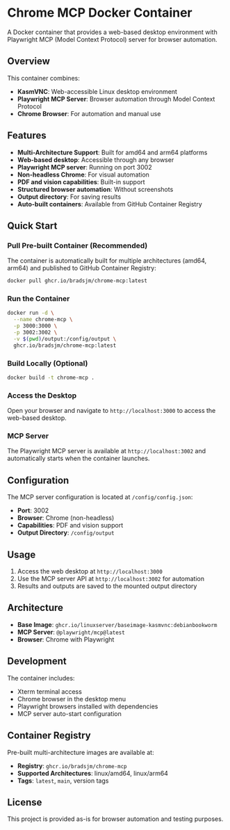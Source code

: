# Chrome MCP Docker Container

A Docker container that provides a web-based desktop environment with Playwright MCP (Model Context Protocol) server for browser automation.

## Overview

This container combines:
- **KasmVNC**: Web-accessible Linux desktop environment
- **Playwright MCP Server**: Browser automation through Model Context Protocol
- **Chrome Browser**: For automation and manual use

## Features

- **Multi-Architecture Support**: Built for amd64 and arm64 platforms
- **Web-based desktop**: Accessible through any browser
- **Playwright MCP server**: Running on port 3002
- **Non-headless Chrome**: For visual automation
- **PDF and vision capabilities**: Built-in support
- **Structured browser automation**: Without screenshots
- **Output directory**: For saving results
- **Auto-built containers**: Available from GitHub Container Registry

## Quick Start

### Pull Pre-built Container (Recommended)

The container is automatically built for multiple architectures (amd64, arm64) and published to GitHub Container Registry:

```bash
docker pull ghcr.io/bradsjm/chrome-mcp:latest
```

### Run the Container

```bash
docker run -d \
  --name chrome-mcp \
  -p 3000:3000 \
  -p 3002:3002 \
  -v $(pwd)/output:/config/output \
  ghcr.io/bradsjm/chrome-mcp:latest
```

### Build Locally (Optional)

```bash
docker build -t chrome-mcp .
```

### Access the Desktop

Open your browser and navigate to `http://localhost:3000` to access the web-based desktop.

### MCP Server

The Playwright MCP server is available at `http://localhost:3002` and automatically starts when the container launches.

## Configuration

The MCP server configuration is located at `/config/config.json`:

- **Port**: 3002
- **Browser**: Chrome (non-headless)
- **Capabilities**: PDF and vision support
- **Output Directory**: `/config/output`

## Usage

1. Access the web desktop at `http://localhost:3000`
2. Use the MCP server API at `http://localhost:3002` for automation
3. Results and outputs are saved to the mounted output directory

## Architecture

- **Base Image**: `ghcr.io/linuxserver/baseimage-kasmvnc:debianbookworm`
- **MCP Server**: `@playwright/mcp@latest`
- **Browser**: Chrome with Playwright

## Development

The container includes:
- Xterm terminal access
- Chrome browser in the desktop menu
- Playwright browsers installed with dependencies
- MCP server auto-start configuration

## Container Registry

Pre-built multi-architecture images are available at:
- **Registry**: `ghcr.io/bradsjm/chrome-mcp`
- **Supported Architectures**: linux/amd64, linux/arm64
- **Tags**: `latest`, `main`, version tags

## License

This project is provided as-is for browser automation and testing purposes.